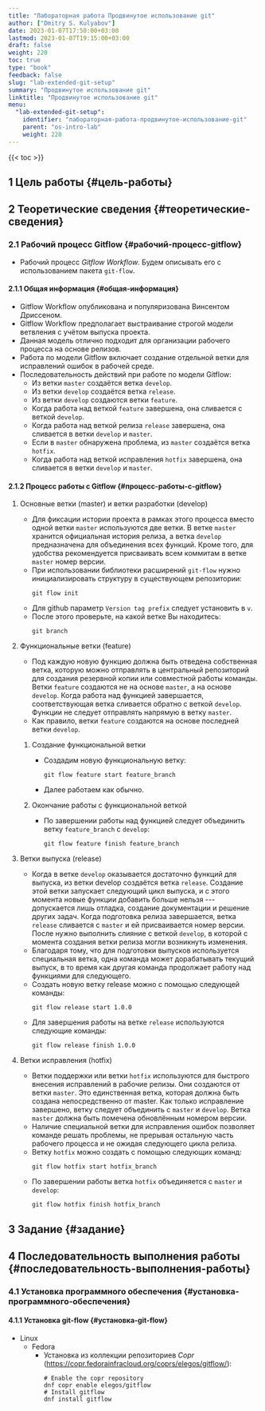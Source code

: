 ```yaml
---
title: "Лабораторная работа Продвинутое использование git"
author: ["Dmitry S. Kulyabov"]
date: 2023-01-07T17:50:00+03:00
lastmod: 2023-01-07T19:15:00+03:00
draft: false
weight: 220
toc: true
type: "book"
feedback: false
slug: "lab-extended-git-setup"
summary: "Продвинутое использование git"
linktitle: "Продвинутое использование git"
menu:
  "lab-extended-git-setup":
    identifier: "лабораторная-работа-продвинутое-использование-git"
    parent: "os-intro-lab"
    weight: 220
---
```


<!--more-->

{{< toc >}}


## <span class="section-num">1</span> Цель работы {#цель-работы}


## <span class="section-num">2</span> Теоретические сведения {#теоретические-сведения}


### <span class="section-num">2.1</span> Рабочий процесс Gitflow {#рабочий-процесс-gitflow}

-   Рабочий процесс _Gitflow Workflow_. Будем описывать его с использованием пакета `git-flow`.


#### <span class="section-num">2.1.1</span> Общая информация {#общая-информация}

-   Gitflow Workflow опубликована и популяризована Винсентом Дриссеном.
-   Gitflow Workflow предполагает выстраивание строгой модели ветвления с учётом выпуска проекта.
-   Данная модель отлично подходит для организации рабочего процесса на основе релизов.
-   Работа по модели Gitflow включает создание отдельной ветки для исправлений ошибок в рабочей среде.
-   Последовательность действий при работе по модели Gitflow:
    -   Из ветки `master` создаётся ветка `develop`.
    -   Из ветки `develop` создаётся ветка `release`.
    -   Из ветки `develop` создаются ветки `feature`.
    -   Когда работа над веткой `feature` завершена, она сливается с веткой `develop`.
    -   Когда работа над веткой релиза `release` завершена, она сливается в ветки `develop` и `master`.
    -   Если в `master` обнаружена проблема, из `master` создаётся ветка `hotfix`.
    -   Когда работа над веткой исправления `hotfix` завершена, она сливается в ветки `develop` и `master`.


#### <span class="section-num">2.1.2</span> Процесс работы с Gitflow {#процесс-работы-с-gitflow}

<!--list-separator-->

1.  Основные ветки (master) и ветки разработки (develop)

    -   Для фиксации истории проекта в рамках этого процесса вместо одной ветки `master` используются две ветки. В ветке `master` хранится официальная история релиза, а ветка `develop` предназначена для объединения всех функций. Кроме того, для удобства рекомендуется присваивать всем коммитам в ветке `master` номер версии.
    -   При использовании библиотеки расширений `git-flow` нужно инициализировать структуру в существующем репозитории:
        ```shell
        git flow init
        ```
    -   Для github параметр `Version tag prefix` следует установить в `v`.
    -   После этого проверьте, на какой ветке Вы находитесь:
        ```shell
        git branch
        ```

<!--list-separator-->

2.  Функциональные ветки (feature)

    -   Под каждую новую функцию должна быть отведена собственная ветка, которую можно отправлять в центральный репозиторий для создания резервной копии или совместной работы команды. Ветки `feature` создаются не на основе `master`, а на основе `develop`. Когда работа над функцией завершается, соответствующая ветка сливается обратно с веткой `develop`. Функции не следует отправлять напрямую в ветку `master`.
    -   Как правило, ветки `feature` создаются на основе последней ветки `develop`.

    <!--list-separator-->

    1.  Создание функциональной ветки

        -   Создадим новую функциональную ветку:
            ```shell
            git flow feature start feature_branch
            ```

        -   Далее работаем как обычно.

    <!--list-separator-->

    2.  Окончание работы с функциональной веткой

        -   По завершении работы над функцией следует объединить ветку `feature_branch` с `develop`:
            ```shell
            git flow feature finish feature_branch
            ```

<!--list-separator-->

3.  Ветки выпуска (release)

    -   Когда в ветке `develop` оказывается достаточно функций для выпуска, из ветки develop создаётся ветка `release`. Создание этой ветки запускает следующий цикл выпуска, и с этого момента новые функции добавить больше нельзя --- допускается лишь отладка, создание документации и решение других задач. Когда подготовка релиза завершается, ветка `release` сливается с `master` и ей присваивается номер версии. После нужно выполнить слияние с веткой `develop`, в которой с момента создания ветки релиза могли возникнуть изменения.
    -   Благодаря тому, что для подготовки выпусков используется специальная ветка, одна команда может дорабатывать текущий выпуск, в то время как другая команда продолжает работу над функциями для следующего.
    -   Создать новую ветку release можно с помощью следующей команды:
        ```shell
        git flow release start 1.0.0
        ```
    -   Для завершения работы на ветке `release` используются следующие команды:
        ```shell
        git flow release finish 1.0.0
        ```

<!--list-separator-->

4.  Ветки исправления (hotfix)

    -   Ветки поддержки или ветки `hotfix` используются для быстрого внесения исправлений в рабочие релизы. Они создаются от ветки `master`. Это единственная ветка, которая должна быть создана непосредственно от master. Как только исправление завершено, ветку следует объединить с `master` и `develop`. Ветка `master` должна быть помечена обновлённым номером версии.
    -   Наличие специальной ветки для исправления ошибок позволяет команде решать проблемы, не прерывая остальную часть рабочего процесса и не ожидая следующего цикла релиза.
    -   Ветку `hotfix` можно создать с помощью следующих команд:
        ```shell
        git flow hotfix start hotfix_branch
        ```
    -   По завершении работы ветка `hotfix` объединяется с `master` и `develop`:
        ```shell
        git flow hotfix finish hotfix_branch
        ```


## <span class="section-num">3</span> Задание {#задание}


## <span class="section-num">4</span> Последовательность выполнения работы {#последовательность-выполнения-работы}


### <span class="section-num">4.1</span> Установка программного обеспечения {#установка-программного-обеспечения}


#### <span class="section-num">4.1.1</span> Установка git-flow {#установка-git-flow}

-   Linux
    -   Fedora
        -   Установка из коллекции репозиториев _Copr_ (<https://copr.fedorainfracloud.org/coprs/elegos/gitflow/>):
            ```shell
            # Enable the copr repository
            dnf copr enable elegos/gitflow
            # Install gitflow
            dnf install gitflow
            ```
